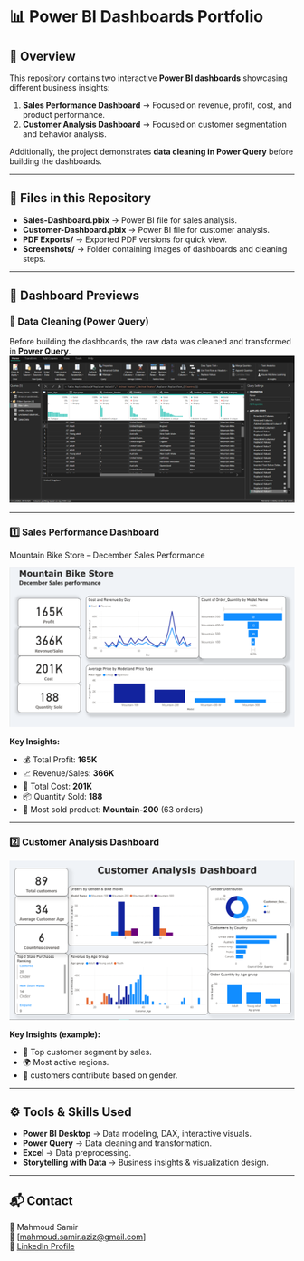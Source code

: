 # 📊 Power BI Dashboards Portfolio

## 📝 Overview
This repository contains two interactive **Power BI dashboards** showcasing different business insights:  
1. **Sales Performance Dashboard** → Focused on revenue, profit, cost, and product performance.  
2. **Customer Analysis Dashboard** → Focused on customer segmentation and behavior analysis.  

Additionally, the project demonstrates **data cleaning in Power Query** before building the dashboards.  

---

## 📂 Files in this Repository
- **Sales-Dashboard.pbix** → Power BI file for sales analysis.  
- **Customer-Dashboard.pbix** → Power BI file for customer analysis.  
- **PDF Exports/** → Exported PDF versions for quick view.  
- **Screenshots/** → Folder containing images of dashboards and cleaning steps.  

---

## 📸 Dashboard Previews

### 🧹 Data Cleaning (Power Query)
Before building the dashboards, the raw data was cleaned and transformed in **Power Query**.  
![Sales Dashboard](https://github.com/MahmoudSamir3G/my-First-Dashboard-bike-store-/blob/4fc698b6ffd0964bc5e9257bee07524860dfd537/screen%20shot/Cleaning.png)


---

### 1️⃣ Sales Performance Dashboard
Mountain Bike Store – December Sales Performance  

![Sales Dashboard](https://github.com/MahmoudSamir3G/my-First-Dashboard-bike-store-/blob/4fc698b6ffd0964bc5e9257bee07524860dfd537/screen%20shot/Finansal%20Dashboard.png)

**Key Insights:**
- 💰 Total Profit: **165K**  
- 📈 Revenue/Sales: **366K**  
- 💸 Total Cost: **201K**  
- 📦 Quantity Sold: **188**  
- 🚴 Most sold product: **Mountain-200** (63 orders)  

---

### 2️⃣ Customer Analysis Dashboard
![Sales Dashboard](https://github.com/MahmoudSamir3G/my-First-Dashboard-bike-store-/blob/4fc698b6ffd0964bc5e9257bee07524860dfd537/screen%20shot/Customer%20Dashboard.png)

**Key Insights (example):**
- 👥 Top customer segment by sales.  
- 🌍 Most active regions.  
- 🔁 customers contribute based on gender.  

---

## ⚙️ Tools & Skills Used
- **Power BI Desktop** → Data modeling, DAX, interactive visuals.  
- **Power Query** → Data cleaning and transformation.  
- **Excel** → Data preprocessing.  
- **Storytelling with Data** → Business insights & visualization design.  

---

## 📬 Contact
👤 Mahmoud Samir  
📧 [mahmoud.samir.aziz@gmail.com]  
🔗 [LinkedIn Profile](https://www.linkedin.com/in/mahmoud-samir-aziz/)  
